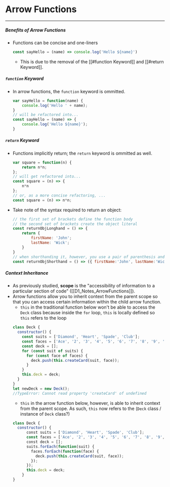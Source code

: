 # Arrow Functions
---
##### Benefits of Arrow Functions
- Functions can be concise and one-liners
	```js
	const sayHello = (name) => console.log('Hello ${name}')
	```
	- This is due to the removal of the [[#function Keyword]] and [[#return Keyword]].


##### `function` Keyword
- In arrow functions, the `function` keyword is ommitted.
	```js
	var sayHello = function(name) {
		console.log('Hello ' + name);
	}
	// will be refactored into...
	const sayHello = (name) => {
		console.log('Hello ${name}');
	}
	```


##### `return` Keyword
- Functions implicitly return; the `return` keyword is ommitted as well.
	```js
	var square = function(n) {
		return n*n;
	};
	// will get refactored into...
	const square = (n) => {
		n*n
	};
	// or, as a more concise refactoring, ...
	const square = (n) => n*n;
	```
- Take note of the syntax required to return an object:
	```js
	// the first set of brackets define the function body
	// the second set of brackets create the object literal
	const returnObjLonghand = () => {
		return {
			firstName: 'John';
			lastName: 'Wick';
		}
	}
	// when shorthanding it, however, you use a pair of parenthesis and brackets
	const returnObjShorthand = () => ({ firstName:'John', lastName:'Wick'});
	```


##### Context Inheritance
- As previously studied, **scope** is the "accessibility of information to a particular section of code" ([[D1_Notes_ArrowFunctions]]).
- Arrow functions allow you to inherit context from the parent scope so that you can access certain information within the child arrow function.
	- `this` in the traditional function below won't be able to access the `Deck` class because inside the `for` loop, `this` is locally defined so `this` refers to the loop
	```js
	class Deck {
	  constructor() {
	    const suits = ['Diamond', 'Heart', 'Spade', 'Club'];
	    const faces = ['Ace', '2', '3', '4', '5', '6', '7', '8', '9', '10', 'Jack', 'Queen', 'King'];
	    const deck = [];
	    for (const suit of suits) {
	      for (const face of faces) {
	        deck.push(this.createCard(suit, face));
	      }
	    }
	    this.deck = deck;
	  }
	}
	let newDeck = new Deck();
	//TypeError: Cannot read property 'createCard' of undefined
	```
	- `this` in the arrow function below, however, is able to inherit context from the parent scope. As such, `this` now refers to the (`Deck` class / instance of `Deck` class?)
	```js
	class Deck {
	  constructor() {
	      const suits = ['Diamond', 'Heart', 'Spade', 'Club'];
	      const faces = ['Ace', '2', '3', '4', '5', '6', '7', '8', '9', '10', 'Jack', 'Queen', 'King'];
	      const deck = [];
	      suits.forEach(function(suit) {
	        faces.forEach(function(face) {
	          deck.push(this.createCard(suit, face));
	        });
	      });
	      this.deck = deck;
	    }
	}
	```